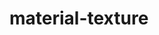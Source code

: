 # material-texture

<div id="example"></div>
<script type="application/javascript">
  new Vue({
    el: '#example',
    template: '<live-code class="full" :template="code" mode="html>iframe" :debounce="200" />',
    data: {
      code:
`
<script src="${location.origin+location.pathname}/global.js"><\/script>

<style>
    body, html {
        width: 100%;
        height: 100%;
        margin: 0;
        padding: 0;
        overflow: hidden;
        background: #191919;
        touch-action: none; /* prevent touch drag from scrolling */
        color: #ccc;
    }
    lume-scene { position: absolute!important; top: 0; left: 0; }
    lume-scene:nth-child(2) { pointer-events: none; }
    lume-node { padding: 15px; pointer-events: all; }
    label { padding-right: 10px; }
</style>

<lume-scene id="scene" experimental-webgl perspective="150">
    <lume-ambient-light intensity="0.3"></lume-ambient-light>
    <lume-point-light
        id="light"
        color="white"
        position="300 300 300"
        size="0 0 0"
        cast-shadow="true"
        intensity="0.8"
        >
    </lume-point-light>
    <!-- Specify a color otherwise the material will be tinted deeppink by default -->
    <lume-box id="model"
        rotation="40 40 0"
        align="0.5 0.5 0.5"
        mount-point="0.5 0.5 0.5"
        size="100 100 100"
        color="white"
        texture="${location.origin+location.pathname}/textures/cement.jpg"
    >
    </lume-box>
</lume-scene>

<lume-scene id="scene2">
    <lume-node size-mode="proportional literal" size="1 80">
        <!-- FIXME When toggling these too fast, the toggling breaks. Three.js Loader problem? -->
        <label>
            X size:
            <select id="sizeX">
                <option value="50">50</option>
                <option selected value="100">100</option>
                <option value="150">150</option>
            </select>
        </label>
        <label>
            Y size:
            <select id="sizeY">
                <option value="50">50</option>
                <option selected value="100">100</option>
                <option value="150">150</option>
            </select>
        </label>
        <label>
            Z size:
            <select id="sizeZ">
                <option value="50">50</option>
                <option selected value="100">100</option>
                <option value="150">150</option>
            </select>
        </label>
        <label>
            Enable texture:
            <input type="checkbox" id="enableTex" checked />
        </label>
        <br />
        <label>
            Perspective <code id="perspectiveVal"></code>:
            <input id="perspective" type="range" min="75" max="250">
        </label>
    </lume-node>
</lume-scene>

<script>
    // defines the default names for the HTML elements
    LUME.useDefaultNames()

    const light = document.querySelector('#light')

    document.addEventListener('pointermove', event => {
        event.preventDefault()
        light.position.x = event.clientX
        light.position.y = event.clientY
    })

    const el = document.querySelector('#model')

    const rotate = (t) => 180 * Math.sin(0.0005 * t)
    el.rotation = (x, y, z, t) => [rotate(t/1.4), rotate(t/2.1), rotate(t/2.5)]

    // This shows three ways to update a node's properties.
    sizeX.addEventListener('change', event => el.size = {x: event.target.value})
    sizeY.addEventListener('change', event => el.size.y = event.target.value)
    sizeZ.addEventListener('change', event => el.behaviors.get('box-geometry').size = {z: event.target.value})

    enableTex.addEventListener('click', event => {
      // TODO FIXME Make sure ForwardProps sets initial values. Currently el.texture
      // starts as 'undefined' althought the attribute value is not.
      // el.texture = el.texture ? '' : '${location.origin+location.pathname}/textures/cement.jpg'
      el.setAttribute('texture', el.getAttribute('texture') ? '' : '${location.origin+location.pathname}/textures/cement.jpg')
    })

    perspectiveVal.innerHTML = '('+scene.perspective.toString().padStart(3).replace(' ', '&nbsp;')+'px)'
    perspective.value = scene.perspective

    const onPerspectiveChange = event => {
        scene.perspective = perspective.value
        perspectiveVal.innerHTML = '('+perspective.value.padStart(3).replace(' ', '&nbsp;')+'px)'
    }

    perspective.addEventListener('change', onPerspectiveChange)
    perspective.addEventListener('input', onPerspectiveChange)
<\/script>

`
    },
  })
</script>
